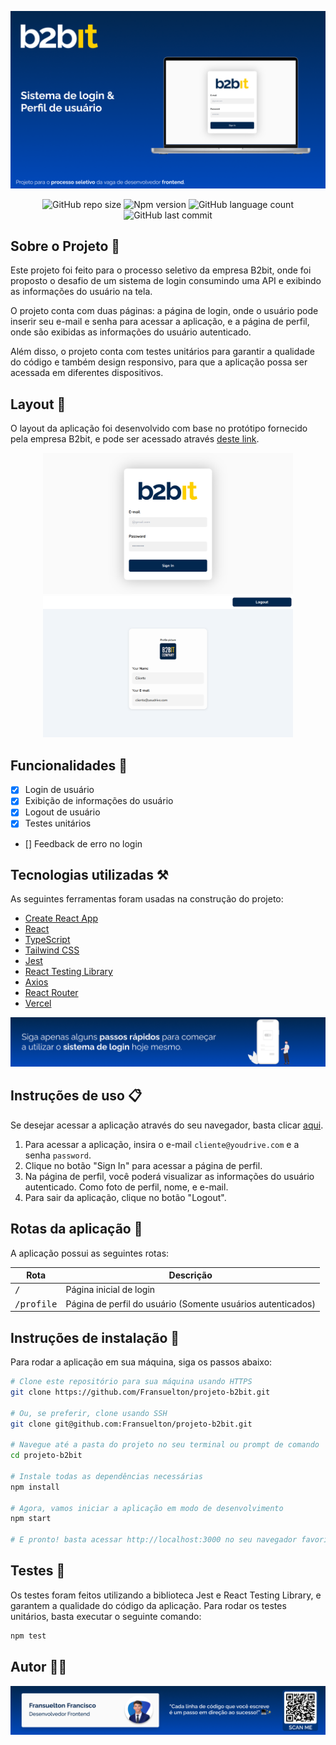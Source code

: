 ![B2Bit](./.github/header.png)

<div align="center">

![GitHub repo size](https://img.shields.io/github/repo-size/Fransuelton/projeto_b2bit?style=)
![Npm version](https://img.shields.io/static/v1?label=npm&message=v10.5.2&logo=npm&color=blue)
![GitHub language count](https://img.shields.io/github/languages/count/Fransuelton/projeto_b2bit?style=)
![GitHub last commit](https://img.shields.io/github/last-commit/Fransuelton/projeto_b2bit)

</div>

## Sobre o Projeto 📝

Este projeto foi feito para o processo seletivo da empresa B2bit, onde foi proposto o desafio de um sistema de login consumindo uma API e exibindo as informações do usuário na tela.

O projeto conta com duas páginas: a página de login, onde o usuário pode inserir seu e-mail e senha para acessar a aplicação, e a página de perfil, onde são exibidas as informações do usuário autenticado.

Além disso, o projeto conta com testes unitários para garantir a qualidade do código e também design responsivo, para que a aplicação possa ser acessada em diferentes dispositivos.

## Layout 🎨

O layout da aplicação foi desenvolvido com base no protótipo fornecido pela empresa B2bit, e pode ser acessado através [deste link](https://www.figma.com/proto/klaZDgYO9WDU2z1LHeC3Dr/Projeto-Frontend?node-id=2-130&scaling=min-zoom&page-id=0%3A1&starting-point-node-id=2%3A130).

<p align="center">
    <img src="./.github/layout1.png" alt="Image Example" width="400px">
    <img src="./.github/layout2.png" alt="Image Example" width="400px">
</p>

## Funcionalidades 🌟

- [x] Login de usuário
- [x] Exibição de informações do usuário
- [x] Logout de usuário
- [x] Testes unitários
- [] Feedback de erro no login

## Tecnologias utilizadas ⚒️

As seguintes ferramentas foram usadas na construção do projeto:

- [Create React App](https://github.com/facebook/create-react-app)
- [React](https://reactjs.org/)
- [TypeScript](https://www.typescriptlang.org/)
- [Tailwind CSS](https://tailwindcss.com/)
- [Jest](https://jestjs.io/pt-BR/)
- [React Testing Library](https://testing-library.com/)
- [Axios](https://axios-http.com/docs/intro)
- [React Router](https://reactrouter.com/en/main)
- [Vercel](https://vercel.com/)

![Banner](./.github/banner1.png)

## Instruções de uso 📋

Se desejar acessar a aplicação através do seu navegador, basta clicar [aqui](https://projeto-b2bit-dlmn.vercel.app/).

1. Para acessar a aplicação, insira o e-mail `cliente@youdrive.com` e a senha `password`.
2. Clique no botão "Sign In" para acessar a página de perfil.
3. Na página de perfil, você poderá visualizar as informações do usuário autenticado. Como foto de perfil, nome, e e-mail.
4. Para sair da aplicação, clique no botão "Logout".

## Rotas da aplicação 📍 

A aplicação possui as seguintes rotas:

| Rota               | Descrição                                          
|----------------------|-----------------------------------------------------
| <kbd>/</kbd>     | Página inicial de login
| <kbd>/profile</kbd>     | Página de perfil do usuário (Somente usuários autenticados)

## Instruções de instalação 🚀

Para rodar a aplicação em sua máquina, siga os passos abaixo:

```bash
# Clone este repositório para sua máquina usando HTTPS
git clone https://github.com/Fransuelton/projeto-b2bit.git

# Ou, se preferir, clone usando SSH
git clone git@github.com:Fransuelton/projeto-b2bit.git

# Navegue até a pasta do projeto no seu terminal ou prompt de comando
cd projeto-b2bit

# Instale todas as dependências necessárias
npm install

# Agora, vamos iniciar a aplicação em modo de desenvolvimento
npm start

# E pronto! basta acessar http://localhost:3000 no seu navegador favorito.
```

## Testes 🧪

Os testes foram feitos utilizando a biblioteca Jest e React Testing Library, e garantem a qualidade do código da aplicação. Para rodar os testes unitários, basta executar o seguinte comando:

```bash
npm test
```

## Autor 👨‍💻

![Fransuelton](./.github/author-banner.png)
